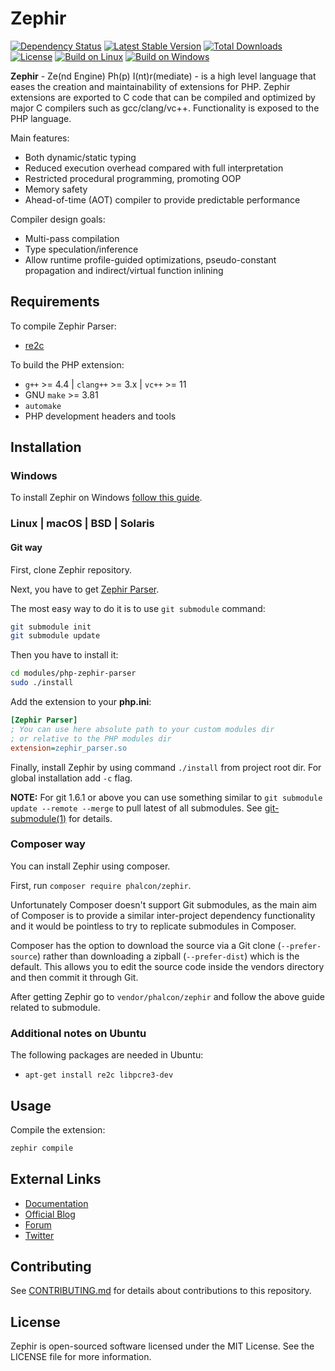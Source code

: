 # Zephir

[![Dependency Status](https://www.versioneye.com/package/phalcon:zephir/badge.png)](https://www.versioneye.com/package/phalcon:zephir)
[![Latest Stable Version](https://poser.pugx.org/phalcon/zephir/v/stable.png)](https://packagist.org/packages/phalcon/zephir)
[![Total Downloads](https://poser.pugx.org/phalcon/zephir/downloads.png)](https://packagist.org/packages/phalcon/zephir)
[![License](https://poser.pugx.org/phalcon/zephir/license.svg)](https://packagist.org/packages/phalcon/zephir)
[![Build on Linux](https://secure.travis-ci.org/phalcon/zephir.svg?branch=master)](http://travis-ci.org/phalcon/zephir)
[![Build on Windows](https://ci.appveyor.com/api/projects/status/cxa1810md7v6n095/branch/master?svg=true)](https://ci.appveyor.com/project/sergeyklay/zephir/branch/master)


**Zephir** - Ze(nd Engine) Ph(p) I(nt)r(mediate) - is a high level language that eases the creation and maintainability
of extensions for PHP. Zephir extensions are exported to C code that can be compiled and optimized by major C compilers
such as gcc/clang/vc++. Functionality is exposed to the PHP language.

Main features:

* Both dynamic/static typing
* Reduced execution overhead compared with full interpretation
* Restricted procedural programming, promoting OOP
* Memory safety
* Ahead-of-time (AOT) compiler to provide predictable performance

Compiler design goals:

* Multi-pass compilation
* Type speculation/inference
* Allow runtime profile-guided optimizations, pseudo-constant propagation and indirect/virtual function inlining

## Requirements

To compile Zephir Parser:

* [re2c](http://re2c.org/)

To build the PHP extension:

* `g++` >= 4.4 | `clang++` >= 3.x | `vc++` >= 11
* GNU `make` >= 3.81
* `automake`
* PHP development headers and tools

## Installation

### Windows

To install Zephir on Windows [follow this guide](https://github.com/phalcon/zephir/blob/master/WINDOWS.md).

### Linux | macOS | BSD | Solaris

#### Git way

First, clone Zephir repository.

Next, you have to get [Zephir Parser](https://github.com/phalcon/php-zephir-parser).

The most easy way to do it is to use `git submodule` command:

```bash
git submodule init
git submodule update
```

Then you have to install it:

```bash
cd modules/php-zephir-parser
sudo ./install
```

Add the extension to your **php.ini**:

```ini
[Zephir Parser]
; You can use here absolute path to your custom modules dir
; or relative to the PHP modules dir
extension=zephir_parser.so
```

Finally, install Zephir by using command `./install` from project root dir.
For global installation add `-c` flag.

**NOTE:** For git 1.6.1 or above you can use something similar to `git submodule update --remote --merge`
to pull latest of all submodules. See [git-submodule(1)](http://www.kernel.org/pub/software/scm/git/docs/v1.6.1.3/git-submodule.html) for details.

### Composer way

You can install Zephir using composer.

First, run `composer require phalcon/zephir`.

Unfortunately Composer doesn't support Git submodules, as the main aim of Composer is to provide a similar
inter-project dependency functionality and it would be pointless to try to replicate submodules in Composer.

Composer has the option to download the source via a Git clone (`--prefer-source`) rather than downloading a
zipball (`--prefer-dist`) which is the default. This allows you to edit the source code inside the vendors directory
and then commit it through Git.

After getting Zephir go to `vendor/phalcon/zephir` and follow the above guide related to submodule.

### Additional notes on Ubuntu

The following packages are needed in Ubuntu:

* `apt-get install re2c libpcre3-dev`

## Usage

Compile the extension:

```bash
zephir compile
```

## External Links

* [Documentation](https://zephir-lang.com/)
* [Official Blog](https://blog.zephir-lang.com/)
* [Forum](https://forum.zephir-lang.com/)
* [Twitter](https://twitter.com/zephirlang)

## Contributing

See [CONTRIBUTING.md](https://github.com/phalcon/zephir/blob/master/CONTRIBUTING.md) for details about contributions to this repository.

## License

Zephir is open-sourced software licensed under the MIT License.
See the LICENSE file for more information.
